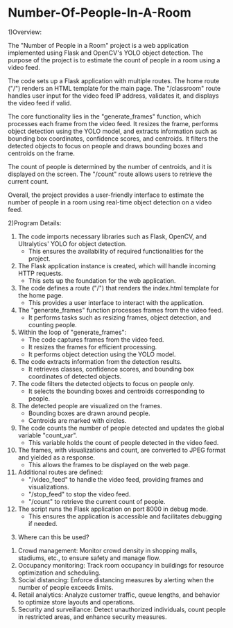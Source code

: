 # Number-Of-People-In-A-Room

 1)Overview:

The "Number of People in a Room" project is a web application implemented using Flask and OpenCV's YOLO object detection. The purpose of the project is to estimate the count of people in a room using a video feed. 

The code sets up a Flask application with multiple routes. The home route ("/") renders an HTML template for the main page. The "/classroom" route handles user input for the video feed IP address, validates it, and displays the video feed if valid.

The core functionality lies in the "generate_frames" function, which processes each frame from the video feed. It resizes the frame, performs object detection using the YOLO model, and extracts information such as bounding box coordinates, confidence scores, and centroids. It filters the detected objects to focus on people and draws bounding boxes and centroids on the frame.

The count of people is determined by the number of centroids, and it is displayed on the screen. The "/count" route allows users to retrieve the current count.

Overall, the project provides a user-friendly interface to estimate the number of people in a room using real-time object detection on a video feed.

2)Program Details:
1. The code imports necessary libraries such as Flask, OpenCV, and Ultralytics' YOLO for object detection.
   - This ensures the availability of required functionalities for the project.
2. The Flask application instance is created, which will handle incoming HTTP requests.
   - This sets up the foundation for the web application.
3. The code defines a route ("/") that renders the index.html template for the home page.
   - This provides a user interface to interact with the application.
4. The "generate_frames" function processes frames from the video feed.
   - It performs tasks such as resizing frames, object detection, and counting people.
5. Within the loop of "generate_frames":
   - The code captures frames from the video feed.
   - It resizes the frames for efficient processing.
   - It performs object detection using the YOLO model.
6. The code extracts information from the detection results.
   - It retrieves classes, confidence scores, and bounding box coordinates of detected objects.
7. The code filters the detected objects to focus on people only.
   - It selects the bounding boxes and centroids corresponding to people.
8. The detected people are visualized on the frames.
   - Bounding boxes are drawn around people.
   - Centroids are marked with circles.
9. The code counts the number of people detected and updates the global variable "count_var".
   - This variable holds the count of people detected in the video feed.
10. The frames, with visualizations and count, are converted to JPEG format and yielded as a response.
    - This allows the frames to be displayed on the web page.
11. Additional routes are defined:
    - "/video_feed" to handle the video feed, providing frames and visualizations.
    - "/stop_feed" to stop the video feed.
    - "/count" to retrieve the current count of people.
12. The script runs the Flask application on port 8000 in debug mode.
    - This ensures the application is accessible and facilitates debugging if needed.
   
3) Where can this be used?
1. Crowd management: Monitor crowd density in shopping malls, stadiums, etc., to ensure safety and manage flow.
2. Occupancy monitoring: Track room occupancy in buildings for resource optimization and scheduling.
3. Social distancing: Enforce distancing measures by alerting when the number of people exceeds limits.
4. Retail analytics: Analyze customer traffic, queue lengths, and behavior to optimize store layouts and operations.
5. Security and surveillance: Detect unauthorized individuals, count people in restricted areas, and enhance security measures.
